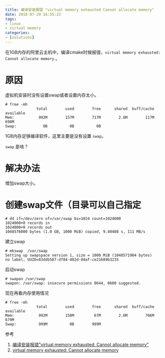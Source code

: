 ```yaml
---
title: 编译安装报错 "virtual memory exhausted Cannot allocate memory"
date: 2018-07-29 16:55:23
tags:
- linux
- virtual memory
categories:
- [solutions]
---
```


在1GB内存的阿里云主机中，编译cmake时候报错，`virtual memory exhausted: Cannot allocate memory` 。 
<!-- more -->

# 原因

虚拟机安装时没有设置swap或者设置内存太小。 

```
# free -mh
              total        used        free      shared  buff/cache   available
Mem:           992M        157M        717M        2.6M        117M        698M
Swap:            0B          0B          0B
```
1GB内存足够编译软件，这里主要是没有设置 `swap`。

`swap` 是啥？

# 解决办法

增加swap大小。

# 创建swap文件（目录可以自己指定
```
# dd if=/dev/zero of=/var/swap bs=1024 count=1024000  
1024000+0 records in
1024000+0 records out
1048576000 bytes (1.0 GB, 1000 MiB) copied, 9.40488 s, 111 MB/s
```
建立swap
```
# mkswap  /var/swap 
Setting up swapspace version 1, size = 1000 MiB (1048571904 bytes)
no label, UUID=83ddb587-df84-402d-84af-ce21689b3235
```
启动swap
```
# swapon /var/swap
swapon: /var/swap: insecure permissions 0644, 0600 suggested.
```
现在再看内存使用情况
```
# free -mh
              total        used        free      shared  buff/cache   available
Mem:           992M        158M         67M        2.6M        766M        679M
Swap:          999M          0B        999M
```

参考
1. [编译安装报错"virtual memory exhausted: Cannot allocate memory"](http://muchfly.iteye.com/blog/2296506)
2. [virtual memory exhausted: Cannot allocate memory](http://www.cnblogs.com/chenpingzhao/p/4820814.html)
